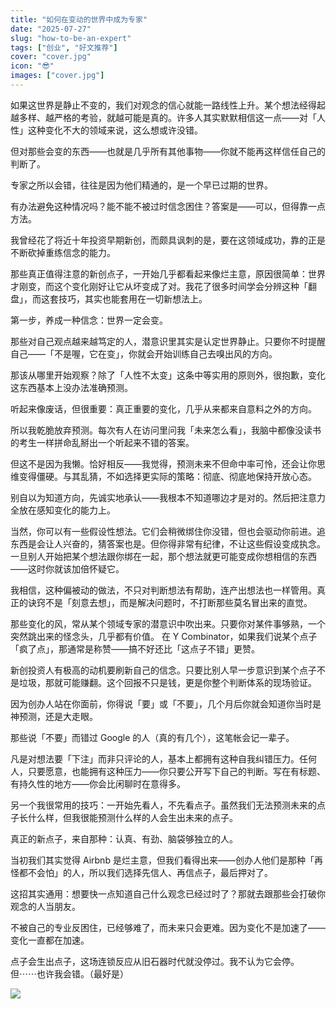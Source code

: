 ```yaml
---
title: "如何在变动的世界中成为专家"
date: "2025-07-27"
slug: "how-to-be-an-expert"
tags: ["创业", "好文推荐"]
cover: "cover.jpg"
icon: "😎"
images: ["cover.jpg"]
---
```

如果这世界是静止不变的，我们对观念的信心就能一路线性上升。某个想法经得起越多样、越严格的考验，就越可能是真的。许多人其实默默相信这一点——对「人性」这种变化不大的领域来说，这么想或许没错。



但对那些会变的东西——也就是几乎所有其他事物——你就不能再这样信任自己的判断了。



专家之所以会错，往往是因为他们精通的，是一个早已过期的世界。



有办法避免这种情况吗？能不能不被过时信念困住？答案是——可以，但得靠一点方法。



我曾经花了将近十年投资早期新创，而颇具讽刺的是，要在这领域成功，靠的正是不断砍掉重练信念的能力。



那些真正值得注意的新创点子，一开始几乎都看起来像烂主意，原因很简单：世界才刚变，而这个变化刚好让它从坏变成了对。我花了很多时间学会分辨这种「翻盘」，而这套技巧，其实也能套用在一切新想法上。



第一步，养成一种信念：世界一定会变。



那些对自己观点越来越笃定的人，潜意识里其实是认定世界静止。只要你不时提醒自己——「不是喔，它在变」，你就会开始训练自己去嗅出风的方向。



那该从哪里开始观察？除了「人性不太变」这条中等实用的原则外，很抱歉，变化这东西基本上没办法准确预测。



听起来像废话，但很重要：真正重要的变化，几乎从来都来自意料之外的方向。



所以我乾脆放弃预测。每次有人在访问里问我「未来怎么看」，我脑中都像没读书的考生一样拼命乱掰出一个听起来不错的答案。



但这不是因为我懒。恰好相反——我觉得，预测未来不但命中率可怜，还会让你思维变得僵硬。与其乱猜，不如选择更实际的策略：彻底、彻底地保持开放心态。



别自以为知道方向，先诚实地承认——我根本不知道哪边才是对的。然后把注意力全放在感知变化的能力上。



当然，你可以有一些假设性想法。它们会稍微绑住你没错，但也会驱动你前进。追东西是会让人兴奋的，猜答案也是。但你得非常有纪律，不让这些假设变成执念。
一旦别人开始把某个想法跟你绑在一起，那个想法就更可能变成你想相信的东西——这时你就该加倍怀疑它。



我相信，这种偏被动的做法，不只对判断想法有帮助，连产出想法也一样管用。真正的诀窍不是「刻意去想」，而是解决问题时，不打断那些莫名冒出来的直觉。



那些变化的风，常从某个领域专家的潜意识中吹出来。只要你对某件事够熟，一个突然跳出来的怪念头，几乎都有价值。
在 Y Combinator，如果我们说某个点子「疯了点」，那通常是称赞——搞不好还比「这点子不错」更赞。



新创投资人有极高的动机要刷新自己的信念。只要比别人早一步意识到某个点子不是垃圾，那就可能赚翻。这个回报不只是钱，更是你整个判断体系的现场验证。



因为创办人站在你面前，你得说「要」或「不要」，几个月后你就会知道你当时是神预测，还是大走眼。



那些说「不要」而错过 Google 的人（真的有几个），这笔帐会记一辈子。



凡是对想法要「下注」而非只评论的人，基本上都拥有这种自我纠错压力。任何人，只要愿意，也能拥有这种压力——你只要公开写下自己的判断。写在有标题、有持久性的地方——你会比闲聊时在意得多。



另一个我很常用的技巧：一开始先看人，不先看点子。虽然我们无法预测未来的点子长什么样，但我很能预测什么样的人会生出未来的点子。



真正的新点子，来自那种：认真、有劲、脑袋够独立的人。



当初我们其实觉得 Airbnb 是烂主意，但我们看得出来——创办人他们是那种「再怪都不会怕」的人，所以我们选择先信人、再信点子，最后押对了。



这招其实通用：想要快一点知道自己什么观念已经过时了？那就去跟那些会打破你观念的人当朋友。



不被自己的专业反困住，已经够难了，而未来只会更难。因为变化不是加速了——变化一直都在加速。



点子会生出点子，这场连锁反应从旧石器时代就没停过。我不认为它会停。
但⋯⋯也许我会错。（最好是）




![](https://prod-files-secure.s3.us-west-2.amazonaws.com/112d0858-5090-4d34-a606-b75eb8d65fd2/46476355-9cf3-4e99-9b7a-3531bc426380/1000202064.png?X-Amz-Algorithm=AWS4-HMAC-SHA256&X-Amz-Content-Sha256=UNSIGNED-PAYLOAD&X-Amz-Credential=ASIAZI2LB46657UYWPIQ%2F20251020%2Fus-west-2%2Fs3%2Faws4_request&X-Amz-Date=20251020T173152Z&X-Amz-Expires=3600&X-Amz-Security-Token=IQoJb3JpZ2luX2VjEEgaCXVzLXdlc3QtMiJIMEYCIQCOWtEYB0LnMJ8dzpV9mGoLLwnr%2Bpm2y0RfvvEJ1vn%2FlgIhANpha3B%2BtsiQHSTD4mmft7E5ElqL66Rfz1aqcUONWwECKogECPH%2F%2F%2F%2F%2F%2F%2F%2F%2F%2FwEQABoMNjM3NDIzMTgzODA1IgwULxIdVb7baeEGCfIq3AMUj18bEepU8gzTG8Kq%2FGWb811qdTIVq%2FTl%2BAaMbkc6ZtZszk%2BiZTdB8UpxbFnEIoqLyo0GV1M3gr1xQ7Y5K8y4mfcrdXrvKq6JdkqatumeXb3LIlUr9C53dWxNcC83YmyBiGB2U8%2F%2BdINEXoX89x18jBzh38RiS6poa81R9NvTJE1RsQ3JjRTTOqMZJ31x8psFkWMEm5mcx2ZkBOsq9d918hspBugpr7ToMLnBY0p0E3dP6YsqwlrCd1Z8thybcX6C4hqQjJ6bYjUrXo5mbbh9xQiWfB3oaI4dKNdo3uwv0IPBt5BW7i1ezdEdhZck%2F5u8a2eHwu7IMiUb5Wi2H9n6OMz2YiPICG6%2F4l%2FDeCpWi913RW0pnxePSMuSJq847OTf6DBXfNCg5qb%2FMHWdOJQeCFwEYN04F4vkcoCLGl0xgkbYZnm%2BCwRB5uei5i1c8TDUayFbsAMpD6dyXHuhccn3zbYVbZ%2Br0fFtaKDj9vvxRgDYIljYAZsy7qXt3jyVLrKgK1MqpHMJOkhUx0kWegZAiQ2KOaePIGiKdLXsElyoYHCbYmge6DMWHJq57qjDTODc8kNYfflDhN9J76lfDRTxfCc4j%2FkklSfMEGd7n05yehk9AB%2BWgcdDZ%2BkS4jDTttnHBjqkAcmwbXW6gbjgYFFy05qWgdUhU7EGTW6LmzRlez%2BcZC0gABUA09lVK2uEMEby3zqOzGHi8knLvxB2Ie9EhE1K3XPhoDHDwb6XzUymi3y981xHc5nEDmWTF%2F0DS7cRzyiMzLwIbo5Fwe6JRpe9oa%2FUf76s9sIwLlgHndtAtkIo5oBKVN9cQNuw5C1YG0EoaYiLvb4Nn9cdh6ror6faZaJGGrRNCxJ6&X-Amz-Signature=d03f7ba33265ad7dba95669552355914a95bdcbdb848230f62b66f4355c3d34c&X-Amz-SignedHeaders=host&x-amz-checksum-mode=ENABLED&x-id=GetObject)

